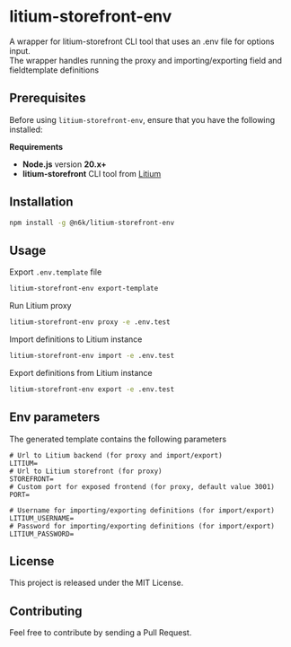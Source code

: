 # litium-storefront-env

A wrapper for litium-storefront CLI tool that uses an .env file for options input.  
The wrapper handles running the proxy and importing/exporting field and fieldtemplate definitions

## Prerequisites

Before using `litium-storefront-env`, ensure that you have the following installed:

**Requirements**
* **Node.js** version **20.x+**
* **litium-storefront** CLI tool from [Litium](https://litium.com)

## Installation

```bash
npm install -g @n6k/litium-storefront-env
```

## Usage

Export `.env.template` file
```bash
litium-storefront-env export-template
```

Run Litium proxy
```bash
litium-storefront-env proxy -e .env.test
```

Import definitions to Litium instance
```bash
litium-storefront-env import -e .env.test
```

Export definitions from Litium instance
```bash
litium-storefront-env export -e .env.test
```

## Env parameters

The generated template contains the following parameters

```env
# Url to Litium backend (for proxy and import/export)
LITIUM=
# Url to Litium storefront (for proxy)
STOREFRONT=
# Custom port for exposed frontend (for proxy, default value 3001)
PORT=

# Username for importing/exporting definitions (for import/export)
LITIUM_USERNAME=
# Password for importing/exporting definitions (for import/export)
LITIUM_PASSWORD=
```

## License

This project is released under the MIT License.

## Contributing

Feel free to contribute by sending a Pull Request.
